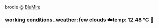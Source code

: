 brodie @ [BluMint](https://www.linkedin.com/company/blumint-io/)

<!--weather_start-->
### working conditions..weather: few clouds ☁️temp: 12.48 °C 👕<!--weather_end-->
